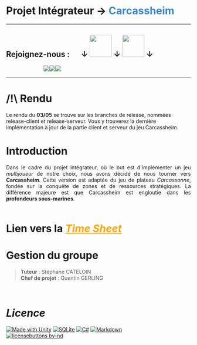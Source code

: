 # Projet Intégrateur &rarr; <span style="color:#3987c9"><b>Carcassheim</b></span>

----

## Rejoignez-nous : &emsp; &darr; <img src="https://media.giphy.com/media/7ft4h1fBVyTYMXAN6Y/giphy.gif" width="60"> &darr; <img src="https://media.giphy.com/media/3V52SV0C5mnDKGVZmU/giphy.gif" width="60"> &darr; <br>
&emsp;&emsp;&emsp;&emsp;&emsp;&emsp;&emsp; <a href="https://twitter.com/Carcassheim"><img src="https://img.shields.io/badge/Twitter-1DA1F2?style=for-the-badge&logo=twitter&logoColor=white"></a><a href="https://www.instagram.com/carcassheim/"><img src="https://img.shields.io/badge/Instagram-E4405F?style=for-the-badge&logo=instagram&logoColor=white"></a><a href="https://www.twitch.tv/"><img src="https://img.shields.io/badge/Twitch-9146FF?style=for-the-badge&logo=twitch&logoColor=white"></a>

----

# /!\\ Rendu

Le rendu du **03/05** se trouve sur les branches de release, nommées release-client et release-serveur.
Vous y trouverez la dernière implémentation à jour de la partie client et serveur du jeu Carcassheim.


# Introduction 

<div style="text-align: justify"> Dans le cadre du projet intégrateur, où le but est d'implémenter 
    un jeu <i>multijoueur</i> de notre choix, nous avons décidé de nous tourner vers <b>Carcassheim</b>.
    Cette version est adaptée du jeu de plateau <i>Carcassonne</i>, fondée sur la conquête de zones 
    et de ressources stratégiques. La différence majeure est que Carcassheim est engloutie dans les
    <b>profondeurs sous-marines</b>.  
</div><br> 

# Lien vers la <a style="color:orange" href="https://docs.google.com/spreadsheets/d/1SBy4rGXWH07Xf1vvCt_n5paGLcInOXOn5eJO0leOqb4/edit?usp=sharing" target="_top"><i>Time Sheet</i></a>

# Gestion du groupe

> **Tuteur** : Stéphane CATELOIN <br>
> **Chef de projet** : Quentin GERLING 

&nbsp;
&nbsp;
&nbsp;

# *Licence*

[![Made with Unity](https://img.shields.io/badge/Made%20with-Unity-57b9d3.svg?style=for-the-badge&logo=unity)](https://unity3d.com)
[![SQLite](https://img.shields.io/badge/sqlite-%2307405e.svg?style=for-the-badge&logo=sqlite&logoColor=white)](https://www.sqlite.org/index.html)
[![C#](https://img.shields.io/badge/c%23-%23239120.svg?style=for-the-badge&logo=c-sharp&logoColor=white)](https://docs.microsoft.com/fr-fr/dotnet/csharp/)
[![Markdown](https://img.shields.io/badge/markdown-%23000000.svg?style=for-the-badge&logo=markdown&logoColor=white)](https://www.markdownguide.org/)<br>
[![licensebuttons by-nd](https://licensebuttons.net/l/by-nd/3.0/88x31.png)](https://creativecommons.org/licenses/by-nd/4.0)

[//]: # (IMPORTANT : https://github.com/Ileriayo/markdown-badges)
